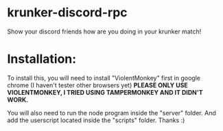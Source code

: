 # krunker-discord-rpc
Show your discord friends how are you doing in your krunker match!

# Installation:
To install this, you will need to install "ViolentMonkey" first in google chrome (I haven't tester other browsers yet)
**PLEASE ONLY USE VIOLENTMONKEY, I TRIED USING TAMPERMONKEY AND IT DIDN'T WORK.**

You will also need to run the node program inside the "server" folder. And add the userscript located inside the "scripts" folder. Thanks :)

